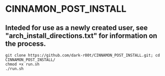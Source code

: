 # CINNAMON_POST_INSTALL
## Inteded for use as a newly created user, see "arch_install_directions.txt" for information on the process.
`git clone https://github.com/dark-r00t/CINNAMON_POST_INSTALL.git; cd CINNAMON_POST_INSTALL/` 
<br>`chmod +x run.sh` 
<br>`./run.sh` 

